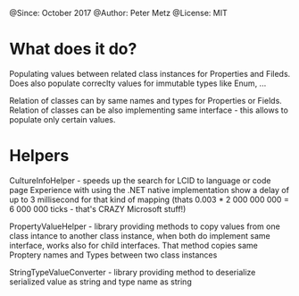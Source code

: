 @Since: October 2017
@Author: Peter Metz
@License: MIT

# What does it do?

Populating values between related class instances for Properties and Fileds. Does also populate correclty values for immutable types like Enum, ...

Relation of classes can by same names and types for Properties or Fields.
Relation of classes can be also implementing same interface - this allows to populate only certain values.

# Helpers

CultureInfoHelper - speeds up the search for LCID to language or code page
Experience with using the .NET native implementation show a delay of up to 3 millisecond for that kind of mapping
(thats 0.003 * 2 000 000 000 = 6 000 000 ticks - that's CRAZY Microsoft stuff!)

PropertyValueHelper - library providing methods to copy values from one class intance to another class instance, when 
both do implement same interface, works also for child interfaces.
That method copies same Proptery names and Types between two class instances

StringTypeValueConverter - library providing method to deserialize serialized value as string and type name as string
